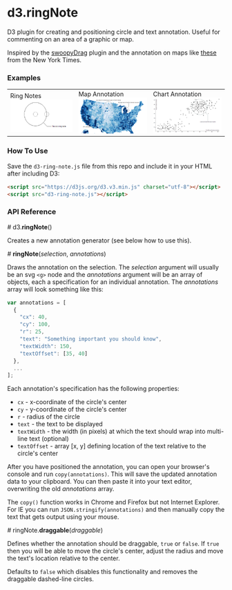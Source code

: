 # d3.ringNote

D3 plugin for creating and positioning circle and text annotation. Useful for 
commenting on an area of a graphic or map.

Inspired by the [swoopyDrag](http://1wheel.github.io/swoopy-drag/) 
plugin and the annotation on maps like
[these](http://www.nytimes.com/interactive/2014/11/04/upshot/senate-maps.html) 
from the New York Times.

### Examples

<table>
  <tr>
    <td>
      Ring Notes<br>
      <a href="http://bl.ocks.org/armollica/67f3cf7bf08a02d95d48dc9f0c91f26c"><img src="img/ring-notes-thumbnail.png" width="230"></a>
    </td>
    <td>
      Map Annotation<br>
      <a href="http://bl.ocks.org/armollica/70afe1b4265425cb6e031b973e6d9811"><img src="img/map-thumbnail.png" width="230"></a>
    </td>
    <td>
      Chart Annotation<br>
      <a href="http://bl.ocks.org/armollica/853c9344a7808619d863c8d7410062e6"><img src="img/chart-thumbnail.png" width="230"></a>
    </td>
  </tr>
</table>

### How To Use
Save the `d3-ring-note.js` file from this repo and include it in your HTML after including D3:
```html
<script src="https://d3js.org/d3.v3.min.js" charset="utf-8"></script>
<script src="d3-ring-note.js"></script>
```

### API Reference

*#* d3.**ringNote**()

Creates a new annotation generator (see below how to use this). 

*#* **ringNote**(*selection*, *annotations*)

Draws the annotation on the selection. The *selection* argument will 
usually be an svg `<g>` node and the *annotations* argument will be an array of 
objects, each a specification for an individual annotation. The 
*annotations* array will look something like this:

```javascript
var annotations = [
  {
    "cx": 40,
    "cy": 100,
    "r": 25,
    "text": "Something important you should know",
    "textWidth": 150,
    "textOffset": [35, 40] 
  },
  ...
];
```

Each annotation's specification has the following properties:
- `cx` - x-coordinate of the circle's center
- `cy` - y-coordinate of the circle's center
- `r` - radius of the circle
- `text` - the text to be displayed
- `textWidth` - the width (in pixels) at which the text should wrap into multi-line text (optional) 
- `textOffset` - array [x, y] defining location of the text relative 
to the circle's center

After you have positioned the annotation, you can open your browser's 
console and run `copy(annotations)`. This will
save the updated annotation data to your clipboard. You
can then paste it into your text editor, overwriting the old 
*annotations* array.

The `copy()` function works in Chrome and Firefox
but not Internet Explorer. For IE you can run `JSON.stringify(annotations)`
and then manually copy the text that gets output using your mouse.

*#* ringNote.**draggable**(*draggable*)

Defines whether the annotation should be draggable, `true` or `false`.
If `true` then you will be able to move the circle's center, adjust the 
radius and move the text's location relative to the center. 

Defaults to
`false` which disables this functionality and removes the draggable
dashed-line circles.
